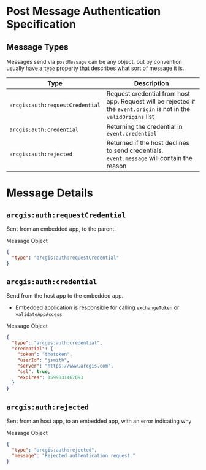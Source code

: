 # Post Message Authentication Specification

## Message Types

Messages send via `postMessage` can be any object, but by convention usually have a `type` property that describes what sort of message it is.

| Type                            | Description                                                                                                        |
| ------------------------------- | ------------------------------------------------------------------------------------------------------------------ |
| `arcgis:auth:requestCredential` | Request credential from host app. Request will be rejected if the `event.origin` is not in the `validOrigins` list |
| `arcgis:auth:credential`        | Returning the credential in `event.credential`                                                                     |
| `arcgis:auth:rejected`          | Returned if the host declines to send credentials. `event.message` will contain the reason                         |

# Message Details

## `arcgis:auth:requestCredential`

Sent from an embedded app, to the parent.

Message Object

```json
{
  "type": "arcgis:auth:requestCredential"
}
```

## `arcgis:auth:credential`

Send from the host app to the embedded app.

- Embedded application is responsible for calling `exchangeToken` or `validateAppAccess`

Message Object

```json
{
  "type": "arcgis:auth:credential",
  "credential": {
    "token": "thetoken",
    "userId": "jsmith",
    "server": "https://www.arcgis.com",
    "ssl": true,
    "expires": 1599831467093
  }
}
```

## `arcgis:auth:rejected`

Sent from an host app, to an embedded app, with an error indicating why

Message Object

```json
{
  "type": "arcgis:auth:rejected",
  "message": "Rejected authentication request."
}
```
